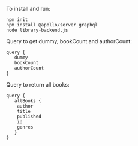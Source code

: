 To install and run: 
```
npm init 
npm install @apollo/server graphql
node library-backend.js 
```

Query to get dummy, bookCount and authorCount: 
```
query {
   dummy
   bookCount 
   authorCount 
}
```

Query to return all books: 
```
query {
   allBooks {
    author
    title 
    published 
    id 
    genres 
   } 
}
```

